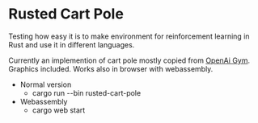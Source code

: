 # Rusted Cart Pole

Testing how easy it is to make environment for reinforcement learning in Rust and use it in different languages.

Currently an implemention of cart pole mostly copied from [OpenAi Gym](https://github.com/openai/gym/blob/master/gym/envs/classic_control/cartpole.py). Graphics included. Works also in browser with webassembly.


- Normal version
  - cargo run --bin rusted-cart-pole
- Webassembly
  - cargo web start

